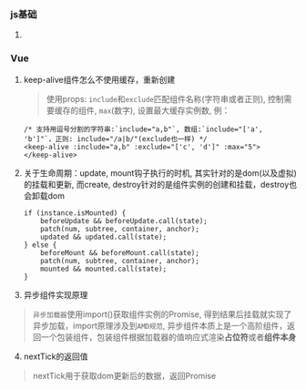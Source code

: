 ### js基础
1. 

### Vue
1. keep-alive组件怎么不使用缓存，重新创建
    > 使用props: `include`和`exclude`匹配组件名称(字符串或者正则), 控制需要缓存的组件, `max`(数字), 设置最大缓存实例数, 例：

    ```
    /* 支持用逗号分割的字符串:`include="a,b"`, 数组:`include="['a', 'b']"`，正则: include="/a|b/"(exclude也一样) */
    <keep-alive :include="a,b" :exclude="['c', 'd']" :max="5">
    </keep-alive>
    ```
2. 关于生命周期：update, mount钩子执行的时机, 其实针对的是dom(以及虚拟)的挂载和更新, 而create, destroy针对的是组件实例的创建和挂载，destroy也会卸载dom
    ```
    if (instance.isMounted) {
        beforeUpdate && beforeUpdate.call(state);
        patch(num, subtree, container, anchor);
        updated && updated.call(state);
    } else {
        beforeMount && beforeMount.call(state);
        patch(num, subtree, container, anchor);
        mounted && mounted.call(state);
    }
    ```

3. 异步组件实现原理
> `异步加载器`使用import()获取组件实例的Promise, 得到结果后挂载就实现了异步加载，import原理涉及到`AMD规范`, 异步组件本质上是一个高阶组件，返回一个包装组件，包装组件根据加载器的值响应式渲染**占位符**或者**组件本身**
4. nextTick的返回值
> nextTick用于获取dom更新后的数据，返回Promise
